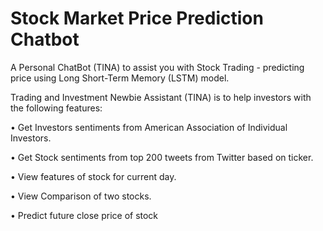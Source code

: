# Stock Market Price Prediction Chatbot
 A Personal ChatBot (TINA) to assist you with Stock Trading - predicting price using Long Short-Term Memory (LSTM) model.
 
 Trading and Investment Newbie Assistant (TINA) is to help investors with the following features:
 
•	Get Investors sentiments from American Association of Individual Investors.

•	Get Stock sentiments from top 200 tweets from Twitter based on ticker.

•	View features of stock for current day.

•	View Comparison of two stocks. 

•	Predict future close price of stock

